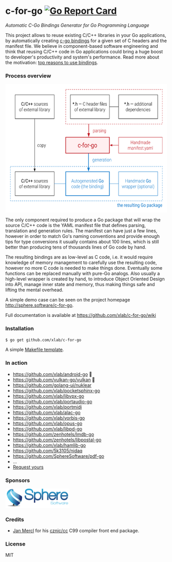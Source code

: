 # c-for-go [![Go Report Card](https://goreportcard.com/badge/github.com/xlab/c-for-go)](https://goreportcard.com/report/github.com/xlab/c-for-go)
_Automatic C-Go Bindings Generator for Go Programming Language_

This project allows to reuse existing C/C++ libraries in your Go applications, by automatically creating [c-go bindings](https://golang.org/cmd/cgo/) for a given set of C headers and the manifest file. We believe in component-based software engineering and think that reusing C/C++ code in Go applications could bring a huge boost to developer's productivity and system's performance. Read more about the motivation: [top reasons to use bindings](https://github.com/xlab/c-for-go/wiki/Top-5-reasons-to-use-bindings).

### Process overview

<p align="center">
    <img align="center" src="docs/overview.png" height="400px" alt="c-for-go process overview" />
</p>

The only component required to produce a Go package that will wrap the source C/C++ code is the YAML manifest file that defines parsing, translation and generation rules. The manifest can have just a few lines, however in order to match Go's naming conventions and provide enough tips for type conversions it usually contains about 100 lines, which is still better than producing tens of thousands lines of Go code by hand.

The resulting bindings are as low-level as C code, i.e. it would require knowledge of memory management to carefully use the resulting code, however no more C code is needed to make things done. Eventually some functions can be replaced manually with pure-Go analogs. Also usually a high-level wrapper is created by hand, to introduce Object Oriented Design into API, manage inner state and memory, thus making things safe and lifting the mental overhead.

A simple demo case can be seen on the project homepage http://sphere.software/c-for-go.

Full documentation is available at https://github.com/xlab/c-for-go/wiki

### Installation

```bash
$ go get github.com/xlab/c-for-go
```

A simple [Makefile template](https://github.com/xlab/c-for-go/wiki/Makefile-template).

### In action

* https://github.com/xlab/android-go 🌟
* https://github.com/vulkan-go/vulkan 🌟
* https://github.com/golang-ui/nuklear
* https://github.com/xlab/pocketsphinx-go
* https://github.com/xlab/libvpx-go
* https://github.com/xlab/portaudio-go
* https://github.com/xlab/portmidi
* https://github.com/xlab/alac-go
* https://github.com/xlab/vorbis-go
* https://github.com/xlab/opus-go
* https://github.com/xlab/libpd-go
* https://github.com/zenhotels/lmdb-go
* https://github.com/zenhotels/libpostal-go
* https://github.com/xlab/hamlib-go
* https://github.com/5k3105/nidaq
* https://github.com/SphereSoftware/pdf-go
* ...
* [Request yours](https://sphere.software/c-for-go/enterprise.html)

### Sponsors

<a href="https://sphereinc.com"><img src="docs/sphere.png" width="200px" alt="sphere software sponsor" /></a>

### Credits

* [Jan Mercl](https://github.com/cznic) for his [cznic/cc](https://github.com/cznic/cc) C99 compiler front end package.

### License

MIT
